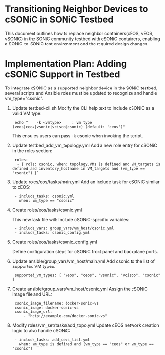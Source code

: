 # Transitioning Neighbor Devices to cSONiC in SONiC Testbed
This document outlines how to replace neighbor containers(cEOS, vEOS, vSONIC) in the SONiC community testbed with cSONiC containers, enabling a SONiC-to-SONiC test environment and the required design changes.

# Implementation Plan: Adding cSONiC Support in Testbed
To integrate cSONiC as a supported neighbor device in the SONiC testbed, several scripts and Ansible roles must be updated to recognize and handle vm_type="csonic".

1. Update testbed-cli.sh
Modify the CLI help text to include cSONiC as a valid VM type:

        echo "    -k <vmtype>     : vm type (veos|ceos|vsonic|vcisco|csonic) (default: 'ceos')"

   This ensures users can pass -k csonic when invoking the script.

2. Update testbed_add_vm_topology.yml
Add a new role entry for cSONiC in the roles section:

        roles:
         - { role: csonic, when: topology.VMs is defined and VM_targets is defined and inventory_hostname in VM_targets and (vm_type == "csonic") }`

3. Update roles/eos/tasks/main.yml
Add an include task for cSONiC similar to cEOS:

        - include_tasks: csonic.yml
          when: vm_type == "csonic"
4. Create roles/eos/tasks/csonic.yml
 
    This new task file will:
Include cSONiC-specific variables:

        - include_vars: group_vars/vm_host/csonic.yml
        - include_tasks: csonic_config.yml

5. Create roles/eos/tasks/csonic_config.yml

    Define configuration steps for cSONiC front panel and backplane ports.

6. Update ansible/group_vars/vm_host/main.yml
Add csonic to the list of supported VM types:
        
        supported_vm_types: [ "veos", "ceos", "vsonic", "vcisco", "csonic" ]
7. Create ansible/group_vars/vm_host/csonic.yml
Assign the cSONiC image file and URL:
        
        csonic_image_filename: docker-sonic-vs
        csonic_image: docker-sonic-vs
        csonic_image_url:
            - "http://example.com/docker-sonic-vs"
8. Modify roles/vm_set/tasks/add_topo.yml
Update cEOS network creation logic to also handle cSONiC:
        
        - include_tasks: add_ceos_list.yml
          when: vm_type is defined and (vm_type == "ceos" or vm_type == "csonic")





